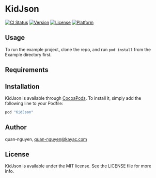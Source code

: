 # KidJson

[![CI Status](http://img.shields.io/travis/quan-nguyen/KidJson.svg?style=flat)](https://travis-ci.org/quan-nguyen/KidJson)
[![Version](https://img.shields.io/cocoapods/v/KidJson.svg?style=flat)](http://cocoapods.org/pods/KidJson)
[![License](https://img.shields.io/cocoapods/l/KidJson.svg?style=flat)](http://cocoapods.org/pods/KidJson)
[![Platform](https://img.shields.io/cocoapods/p/KidJson.svg?style=flat)](http://cocoapods.org/pods/KidJson)

## Usage

To run the example project, clone the repo, and run `pod install` from the Example directory first.

## Requirements

## Installation

KidJson is available through [CocoaPods](http://cocoapods.org). To install
it, simply add the following line to your Podfile:

```ruby
pod "KidJson"
```

## Author

quan-nguyen, quan-nguyen@kayac.com

## License

KidJson is available under the MIT license. See the LICENSE file for more info.
